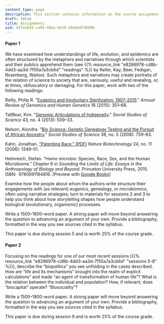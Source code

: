 ```yaml
---
content_type: page
description: This section contains information on the course assignments.
draft: false
title: Assignments
uid: 41facb43-ca95-48aa-9e16-b8e8adfdb99b
---
```

#### Paper 1

We have examined how understandings of life, evolution, and epidemics are often structured by the metaphors and narratives through which scientists and their publics apprehend them (see {{% resource_link "e8286978-cd8b-4dd3-aa3d-7f55a7a3cb6d" "readings" %}} by Keller, Kay, Beer, Fedigan, Rosenberg, Wailoo). Such metaphors and narratives may create portraits of the relation of science to society that are, variously, useful and revealing, or, at times, obfuscatory or damaging. For this paper, work with two of the following readings:

Reilly, Philip R. "[Eugenics and Involuntary Sterilization: 1907–2015](https://www.annualreviews.org/doi/abs/10.1146/annurev-genom-090314-024930)." *Annual Review of Genomics and Human Genetics* 16 (2015): 351–68.

TallBear, Kim. "[Genomic Articulations of Indigeneity](https://www.jstor.org/stable/43284191#metadata_info_tab_contents)." *Social Studies of Science* 43, no. 4 (2013): 509–33.

Nelson, Alondra. "[Bio Science: Genetic Genealogy Testing and the Pursuit of African Ancestry](https://www.jstor.org/stable/25474607#metadata_info_tab_contents)." *Social Studies of Science* 38, no. 5 (2008): 759–83.

Kahn, Jonathan. ["Patenting Race." (PDF)](https://unnaturalcauses.org/assets/uploads/file/kahn-patenting_race.pdf) *Nature Biotechnology* 24, no. 11 (2006): 1349–51.

Helmreich, Stefan. "Homo microbis: Species, Race, Sex, and the Human Microbiome." Chapter 6 in *Sounding the Limits of Life: Essays in the Anthropology of Biology and Beyond*. Princeton University Press, 2015. ISBN: ‎ 9780691164816. \[Preview with [Google Books](https://www.google.com/books/edition/Sounding_the_Limits_of_Life/8GuYDwAAQBAJ?hl=en&gbpv=1)\]

Examine how the people about whom the authors write structure their engagements with (as relevant) eugenics, genealogy, or microbiomics, often using narrative strategies; turn to materials for sessions 2 and 3 to help you think about how storytelling shapes how people understand biological (evolutionary, organismic) processes.

Write a 1500–1800-word paper. A strong paper will move beyond answering the question to advancing an argument of your own. Provide a bibliography, formatted in the way you see sources cited in the syllabus.

This paper is due during session 5 and is worth 25% of the course grade.

#### Paper 2

Focusing on the readings for one of our most recent sessions ({{% resource_link "e8286978-cd8b-4dd3-aa3d-7f55a7a3cb6d" "sessions 5–8" %}}), describe the “biopolitics” you see unfolding in the cases described. How are “life and its mechanisms” brought into the realm of explicit calculations” and made “an agent of transformation of human life”? What is the relation between the individual and population? How, if relevant, does “biocapital” operate? “Biosociality”?

Write a 1500–1800-word paper. A strong paper will move beyond answering the question to advancing an argument of your own. Provide a bibliography, formatted in the way you see sources cited in the syllabus.

This paper is due during session 9 and is worth 25% of the course grade.